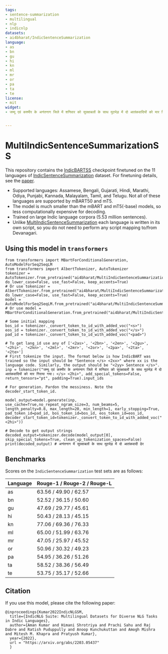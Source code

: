 ```yaml
---
tags:
- sentence-summarization
- multilingual
- nlp
- indicnlp
datasets:
- ai4bharat/IndicSentenceSummarization
language:
- as
- bn
- gu
- hi
- kn
- ml
- mr
- or
- pa
- ta
- te
license:
- mit
widget:
- जम्मू एवं कश्मीर के अनंतनाग जिले में शनिवार को सुरक्षाबलों के साथ मुठभेड़ में दो आतंकवादियों को मार गिराया गया। <s> <2hi>


---
```


# MultiIndicSentenceSummarizationSS

This repository contains the [IndicBARTSS](https://huggingface.co/ai4bharat/IndicBARTSS) checkpoint finetuned on the 11 languages of [IndicSentenceSummarization](https://huggingface.co/datasets/ai4bharat/IndicSentenceSummarization) dataset. For finetuning details,
see the [paper](https://arxiv.org/abs/2203.05437). 
<ul>
<li >Supported languages: Assamese, Bengali, Gujarati, Hindi, Marathi, Odiya, Punjabi, Kannada, Malayalam, Tamil, and Telugu. Not all of these languages are supported by mBART50 and mT5. </li>
<li >The model is much smaller than the mBART and mT5(-base) models, so less computationally expensive for decoding. </li>
<li> Trained on large Indic language corpora (5.53 million sentences). </li>
<li> Unlike <a href="https://huggingface.co/ai4bharat/MultiIndicSentenceSummarization">MultiIndicSentenceSummarization</a> each language is written in its own script, so you do not need to perform any script mapping to/from Devanagari. </li>
</ul>



## Using this model in `transformers`

```
from transformers import MBartForConditionalGeneration, AutoModelForSeq2SeqLM
from transformers import AlbertTokenizer, AutoTokenizer
tokenizer = AutoTokenizer.from_pretrained("ai4bharat/MultiIndicSentenceSummarizationSS", do_lower_case=False, use_fast=False, keep_accents=True)
# Or use tokenizer = AlbertTokenizer.from_pretrained("ai4bharat/MultiIndicSentenceSummarizationSS", do_lower_case=False, use_fast=False, keep_accents=True)
model = AutoModelForSeq2SeqLM.from_pretrained("ai4bharat/MultiIndicSentenceSummarizationSS")
# Or use model = MBartForConditionalGeneration.from_pretrained("ai4bharat/MultiIndicSentenceSummarizationSS")

# Some initial mapping
bos_id = tokenizer._convert_token_to_id_with_added_voc("<s>")
eos_id = tokenizer._convert_token_to_id_with_added_voc("</s>")
pad_id = tokenizer._convert_token_to_id_with_added_voc("<pad>")

# To get lang_id use any of ['<2as>', '<2bn>', '<2en>', '<2gu>', '<2hi>', '<2kn>', '<2ml>', '<2mr>', '<2or>', '<2pa>', '<2ta>', '<2te>']
# First tokenize the input. The format below is how IndicBART was trained so the input should be "Sentence </s> <2xx>" where xx is the language code. Similarly, the output should be "<2yy> Sentence </s>".
inp = tokenizer("जम्मू एवं कश्मीर के अनंतनाग जिले में शनिवार को सुरक्षाबलों के साथ मुठभेड़ में दो आतंकवादियों को मार गिराया गया। </s> <2hi>", add_special_tokens=False, return_tensors="pt", padding=True).input_ids 

# For generation. Pardon the messiness. Note the decoder_start_token_id.

model_output=model.generate(inp, use_cache=True,no_repeat_ngram_size=3, num_beams=5, length_penalty=0.8, max_length=20, min_length=1, early_stopping=True, pad_token_id=pad_id, bos_token_id=bos_id, eos_token_id=eos_id, decoder_start_token_id=tokenizer._convert_token_to_id_with_added_voc("<2hi>"))

# Decode to get output strings
decoded_output=tokenizer.decode(model_output[0], skip_special_tokens=True, clean_up_tokenization_spaces=False)
print(decoded_output) # अनंतनाग में सुरक्षाबलों के साथ मुठभेड़ में दो आतंकवादी ढेर
```

## Benchmarks

Scores on the `IndicSentenceSummarization` test sets are as follows:

Language | Rouge-1 / Rouge-2 / Rouge-L
---------|----------------------------
as	|	63.56	/	49.90	/	62.57
bn	|	52.52	/	36.15	/	50.60
gu	|	47.69	/	29.77	/	45.61
hi	|	50.43	/	28.13	/	45.15
kn	|	77.06	/	69.36	/	76.33
ml	|	65.00	/	51.99	/	63.76
mr	|	47.05	/	25.97	/	45.52
or	|	50.96	/	30.32	/	49.23
pa	|	54.95	/	36.26	/	51.26
ta	|	58.52	/	38.36	/	56.49
te	|	53.75	/	35.17	/	52.66



## Citation

If you use this model, please cite the following paper:
```
@inproceedings{Kumar2022IndicNLGSM,
  title={IndicNLG Suite: Multilingual Datasets for Diverse NLG Tasks in Indic Languages},
  author={Aman Kumar and Himani Shrotriya and Prachi Sahu and Raj Dabre and Ratish Puduppully and Anoop Kunchukuttan and Amogh Mishra and Mitesh M. Khapra and Pratyush Kumar},
  year={2022},
  url = "https://arxiv.org/abs/2203.05437"
  }
```
